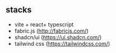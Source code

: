 ## stacks

- vite + react+ typescript 
- fabric.js (http://fabricjs.com/)
- shadcn/ui (https://ui.shadcn.com/)
- tailwind css (https://tailwindcss.com/)
  

